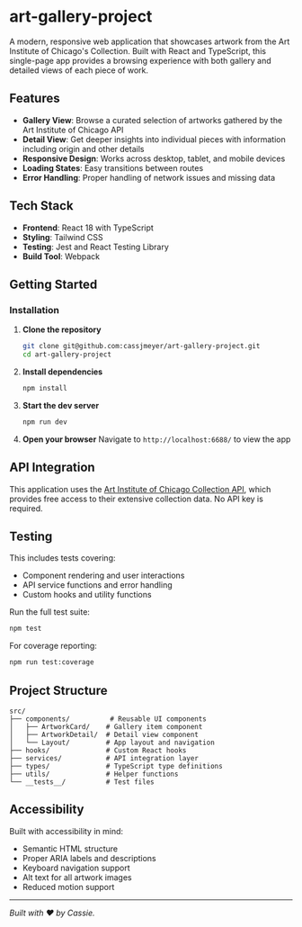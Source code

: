 # art-gallery-project

A modern, responsive web application that showcases artwork from the Art Institute of Chicago's Collection. Built with React and TypeScript, this single-page app provides a browsing experience with both gallery and detailed views of each piece of work.

## Features

- **Gallery View**: Browse a curated selection of artworks gathered by the Art Institute of Chicago API
- **Detail View**: Get deeper insights into individual pieces with information including origin and other details
- **Responsive Design**: Works across desktop, tablet, and mobile devices
- **Loading States**: Easy transitions between routes
- **Error Handling**: Proper handling of network issues and missing data

## Tech Stack

- **Frontend**: React 18 with TypeScript
- **Styling**: Tailwind CSS
- **Testing**: Jest and React Testing Library
- **Build Tool**: Webpack

## Getting Started

### Installation

1. **Clone the repository**

   ```bash
   git clone git@github.com:cassjmeyer/art-gallery-project.git
   cd art-gallery-project
   ```

2. **Install dependencies**

   ```bash
   npm install
   ```

3. **Start the dev server**

   ```bash
   npm run dev
   ```

4. **Open your browser**
   Navigate to `http://localhost:6688/` to view the app

## API Integration

This application uses the [Art Institute of Chicago Collection API](https://api.artic.edu/docs/), which provides free access to their extensive collection data. No API key is required.

## Testing

This includes tests covering:

- Component rendering and user interactions
- API service functions and error handling
- Custom hooks and utility functions

Run the full test suite:

```bash
npm test
```

For coverage reporting:

```bash
npm run test:coverage
```

## Project Structure

```
src/
├── components/          # Reusable UI components
│   ├── ArtworkCard/    # Gallery item component
│   ├── ArtworkDetail/  # Detail view component
│   └── Layout/         # App layout and navigation
├── hooks/              # Custom React hooks
├── services/           # API integration layer
├── types/              # TypeScript type definitions
├── utils/              # Helper functions
└── __tests__/          # Test files
```

## Accessibility

Built with accessibility in mind:

- Semantic HTML structure
- Proper ARIA labels and descriptions
- Keyboard navigation support
- Alt text for all artwork images
- Reduced motion support

---

_Built with ❤️ by Cassie._
